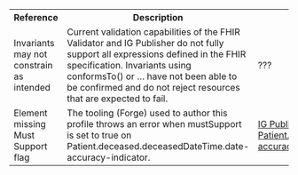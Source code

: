 <table class="list" width="100%" cellspacing="4">
<tbody>
  <tr>
    <th>Reference</th>
    <th>Description</th>
    <th>Issue No.</th>
  </tr>
  
  <tr>
        <td>Invariants may not constrain as intended</td>
        <td>Current validation capabilities of the FHIR Validator and IG Publisher do not fully support all expressions defined in the FHIR specification. Invariants using conformsTo() or … have not been able to be confirmed and do not reject resources that are expected to fail.</td>
        <td>???</td>
  </tr>
  
  <tr>
        <td>Element missing Must Support flag</td>
        <td>The tooling (Forge) used to author this profile throws an error when mustSupport is set to true on Patient.deceased.deceasedDateTime.date-accuracy-indicator. </td>
        <td>
            <p></p>
            <p><a href="https://gforge.hl7.org/gf/project/fhir/tracker/?action=TrackerItemEdit&tracker_item_id=17165">IG Publisher - Adding Must Support to Patient.deceased.deceasedDateTime.date-accuracy-indicator</a></p>
        </td>
  </tr>

 </tbody>
</table> 


